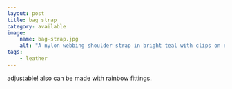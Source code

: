 ```yaml
---
layout: post
title: bag strap
category: available
image: 
    name: bag-strap.jpg
    alt: "A nylon webbing shoulder strap in bright teal with clips on each end."
tags:
    - leather
---
```


adjustable! also can be made with rainbow fittings.